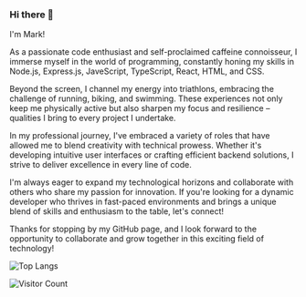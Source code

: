 




### Hi there 👋

I'm Mark!

As a passionate code enthusiast and self-proclaimed caffeine connoisseur, I immerse myself in the world of programming, constantly honing my skills in Node.js, Express.js, JaveScript, TypeScript, React, HTML, and CSS.

Beyond the screen, I channel my energy into triathlons, embracing the challenge of running, biking, and swimming. These experiences not only keep me physically active but also sharpen my focus and resilience – qualities I bring to every project I undertake.

In my professional journey, I've embraced a variety of roles that have allowed me to blend creativity with technical prowess. Whether it's developing intuitive user interfaces or crafting efficient backend solutions, I strive to deliver excellence in every line of code.

I'm always eager to expand my technological horizons and collaborate with others who share my passion for innovation. If you're looking for a dynamic developer who thrives in fast-paced environments and brings a unique blend of skills and enthusiasm to the table, let's connect!

Thanks for stopping by my GitHub page, and I look forward to the opportunity to collaborate and grow together in this exciting field of technology!
<!--
[Project 1 - Best-Clothing- 60% complete](https://best-clothing.netlify.app/)  

[Project 2 - Monsters - Rolodex](https://favorite-monsters-rolodex.netlify.app/)
-->


![Top Langs](https://github-readme-stats.vercel.app/api/top-langs/?username=MarkOfosu&layout=compact&theme=dark)

![Visitor Count](https://profile-counter.glitch.me/MarkOfosu/count.svg)
